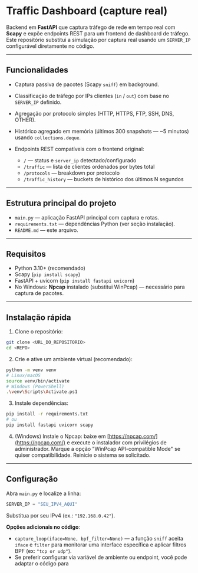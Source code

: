 # Traffic Dashboard (capture real)

Backend em **FastAPI** que captura tráfego de rede em tempo real com **Scapy** e expõe endpoints REST para um frontend de dashboard de tráfego. Este repositório substitui a simulação por captura real usando um `SERVER_IP` configurável diretamente no código.

---

## Funcionalidades

* Captura passiva de pacotes (Scapy `sniff`) em background.
* Classificação de tráfego por IPs clientes (`in` / `out`) com base no `SERVER_IP` definido.
* Agregação por protocolo simples (HTTP, HTTPS, FTP, SSH, DNS, OTHER).
* Histórico agregado em memória (últimos 300 snapshots — ~5 minutos) usando `collections.deque`.
* Endpoints REST compatíveis com o frontend original:

  * `/` — status e `server_ip` detectado/configurado
  * `/traffic` — lista de clientes ordenados por bytes total
  * `/protocols` — breakdown por protocolo
  * `/traffic_history` — buckets de histórico dos últimos N segundos

---

## Estrutura principal do projeto

* `main.py` — aplicação FastAPI principal com captura e rotas.
* `requirements.txt` — dependências Python (ver seção instalação).
* `README.md` — este arquivo.

---

## Requisitos

* Python 3.10+ (recomendado)
* Scapy (`pip install scapy`)
* FastAPI + uvicorn (`pip install fastapi uvicorn`)
* No Windows: **Npcap** instalado (substitui WinPcap) — necessário para captura de pacotes.

---

## Instalação rápida

1. Clone o repositório:

```bash
git clone <URL_DO_REPOSITORIO>
cd <REPO>
```

2. Crie e ative um ambiente virtual (recomendado):

```bash
python -m venv venv
# Linux/macOS
source venv/bin/activate
# Windows (PowerShell)
.\venv\Scripts\Activate.ps1
```

3. Instale dependências:

```bash
pip install -r requirements.txt
# ou
pip install fastapi uvicorn scapy
```

4. (Windows) Instale o Npcap: baixe em [https://npcap.com/](https://npcap.com/) e execute o instalador com privilégios de administrador. Marque a opção "WinPcap API-compatible Mode" se quiser compatibilidade. Reinicie o sistema se solicitado.

---

## Configuração

Abra `main.py` e localize a linha:

```python
SERVER_IP = "SEU_IPV4_AQUI"
```

Substitua por seu IPv4 (ex.: `"192.168.0.42"`).

**Opções adicionais no código**:

* `capture_loop(iface=None, bpf_filter=None)` — a função `sniff` aceita `iface` e `filter` para monitorar uma interface específica e aplicar filtros BPF (ex: `"tcp or udp"`).
* Se preferir configurar via variável de ambiente ou endpoint, você pode adaptar o código para
